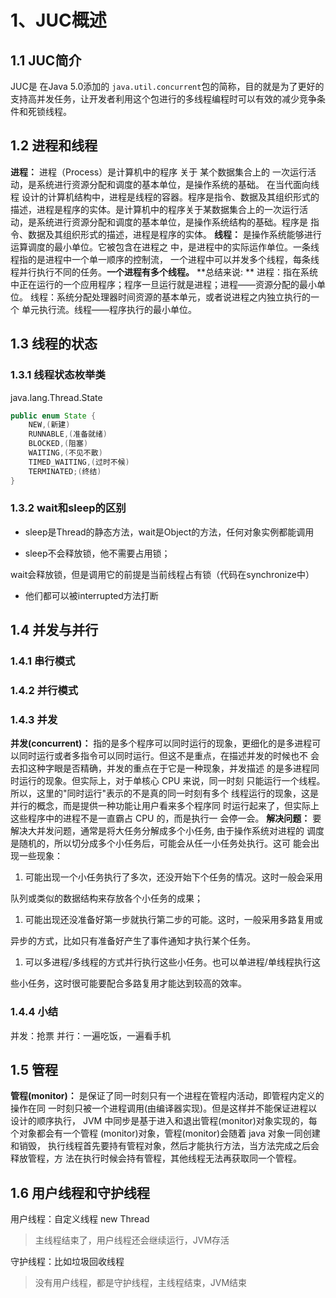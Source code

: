 # 1、JUC概述

## 1.1 JUC简介

JUC是 在Java 5.0添加的 `java.util.concurrent`包的简称，目的就是为了更好的支持高并发任务，让开发者利用这个包进行的多线程编程时可以有效的减少竞争条件和死锁线程。

## 1.2 进程和线程

**进程：** 进程（Process）是计算机中的程序 关于 某个数据集合上的 一次运行活动，是系统进行资源分配和调度的基本单位，是操作系统的基础。 在当代面向线程设计的计算机结构中，进程是线程的容器。程序是指令、数据及其组织形式的描述，进程是程序的实体。是计算机中的程序关于某数据集合上的一次运行活动，是系统进行资源分配和调度的基本单位，是操作系统结构的基础。程序是指令、数据及其组织形式的描述，进程是程序的实体。
**线程：** 是操作系统能够进行运算调度的最小单位。它被包含在进程之中，是进程中的实际运作单位。一条线程指的是进程中一个单一顺序的控制流，一个进程中可以并发多个线程，每条线程并行执行不同的任务。**一个进程有多个线程。**
\*\*总结来说:\*\*
进程：指在系统中正在运行的一个应用程序；程序一旦运行就是进程；进程——资源分配的最小单位。
线程：系统分配处理器时间资源的基本单元，或者说进程之内独立执行的一个单元执行流。线程——程序执行的最小单位。

## 1.3 线程的状态

### 1.3.1  线程状态枚举类

java.lang.Thread.State

```java
public enum State {
    NEW,(新建)
    RUNNABLE,(准备就绪)
    BLOCKED,(阻塞)
    WAITING,(不见不散)
    TIMED_WAITING,(过时不候)
    TERMINATED;(终结)
}
```

### 1.3.2 wait和sleep的区别

*   sleep是Thread的静态方法，wait是Object的方法，任何对象实例都能调用

*   sleep不会释放锁，他不需要占用锁；

wait会释放锁，但是调用它的前提是当前线程占有锁（代码在synchronize中）

*   他们都可以被interrupted方法打断

## 1.4 并发与并行

### 1.4.1 串行模式

### 1.4.2 并行模式

### 1.4.3 并发

**并发(concurrent)：** 指的是多个程序可以同时运行的现象，更细化的是多进程可以同时运行或者多指令可以同时运行。但这不是重点，在描述并发的时候也不会去扣这种字眼是否精确，并发的重点在于它是一种现象，并发描述的是多进程同时运行的现象。但实际上，对于单核心 CPU 来说，同一时刻只能运行一个线程。所以，这里的"同时运行"表示的不是真的同一时刻有多个线程运行的现象，这是并行的概念，而是提供一种功能让用户看来多个程序同时运行起来了，但实际上这些程序中的进程不是一直霸占 CPU 的，而是执行一会停一会。
**解决问题：** 要解决大并发问题，通常是将大任务分解成多个小任务, 由于操作系统对进程的调度是随机的，所以切分成多个小任务后，可能会从任一小任务处执行。这可能会出现一些现象：

1.  可能出现一个小任务执行了多次，还没开始下个任务的情况。这时一般会采用

队列或类似的数据结构来存放各个小任务的成果；

1.  可能出现还没准备好第一步就执行第二步的可能。这时，一般采用多路复用或

异步的方式，比如只有准备好产生了事件通知才执行某个任务。

1.  可以多进程/多线程的方式并行执行这些小任务。也可以单进程/单线程执行这

些小任务，这时很可能要配合多路复用才能达到较高的效率。

### 1.4.4 小结

并发：抢票
并行：一遍吃饭，一遍看手机

## 1.5 管程

**管程(monitor)：** 是保证了同一时刻只有一个进程在管程内活动，即管程内定义的操作在同一时刻只被一个进程调用(由编译器实现)。但是这样并不能保证进程以设计的顺序执行，JVM 中同步是基于进入和退出管程(monitor)对象实现的，每个对象都会有一个管程(monitor)对象，管程(monitor)会随着 java 对象一同创建和销毁，执行线程首先要持有管程对象，然后才能执行方法，当方法完成之后会释放管程，方法在执行时候会持有管程，其他线程无法再获取同一个管程。

## 1.6 用户线程和守护线程

用户线程：自定义线程 new Thread

> 主线程结束了，用户线程还会继续运行，JVM存活

守护线程：比如垃圾回收线程

> 没有用户线程，都是守护线程，主线程结束，JVM结束
